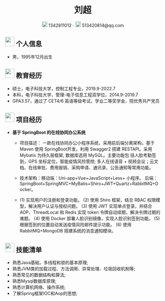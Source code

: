  <center>
     <h1>刘超</h1>
     <div>
         <span>
             <img src="assets/phone-solid.svg" width="18px">
             1342811012
         </span>
         ·
         <span>
             <img src="assets/envelope-solid.svg" width="18px">
             513420814@qq.com
         </span>
     </div>
 </center>

 ## <img src="assets/info-circle-solid.svg" width="30px"> 个人信息 

 - 男，1995年12月出生
 
## <img src="assets/graduation-cap-solid.svg" width="30px"> 教育经历

- 硕士，电子科技大学，控制工程专业，2019.9-2022.7
- 本科，电子科技大学，管理-电子信息工程双学位，2014.9-2019.7
- GPA3.57，通过了 CET4/6 英语等级考试，学业二等奖学金，院优秀共产党员

## <img src="assets/project-diagram-solid.svg" width="30px"> 项目经历

- **基于 SpringBoot 的在线协同办公系统**

  - 项目描述： 一款在线协同办公小程序系统，采用前后端分离架构，基于 Maven 使用 SpringBoot开发，利用 Swagger2 搭建 RESTAPI。采用 Mybatis 为持久层框架, 数据库选用 MySQL。主要功能包
    括人脸考勤签到，GPS 坐标定位，智能疫情风险管控; 多人在线语音 + 视频会议；云文档、在线审批、费用报销、采购申请、通讯录、公告通知等常用功能。
   
  - 技术架构：移动端：Uni-app+Vue+JavaScript+Less+ 小程序。
             后端：SpringBoot+SpringMVC+MyBatis+Shiro+JWT+Quartz+RabbitMQ+Docker。
  - (1) 实现用户的注册和登录功能。
    (2) 使用 Shiro 框架，结合 RBAC 权限模型，解决用户认证与授权问题。
    (3) 使用 JWT 实现单点登录，并结合 AOP、ThreadLocal 和 Redis 实现 token 令牌自动续期，解决令牌过期的难题。
    (4) 使用 Docker 部署人脸识别镜像，实现人脸识别签到功能。
    (5) 根据签到的位置自动发送疫情风险邮件提示功能。
    (6) 使用 RabbitMQ+MongoDB 搭建系统的消息通知模块。

## <img src="assets/tools-solid.svg" width="30px"> 技能清单

- 熟悉Java基础，多线程和锁的基本原理;
- 熟悉JVM类的加载过程、方法调用、异常处理、垃圾回收机制等;
- 熟悉常见的数据结构和算法; 
- 熟悉Mysql数据库原理;
- 熟悉计算机网络、操作系统;
- 了解Spring框架IOC和Aop的思想;

